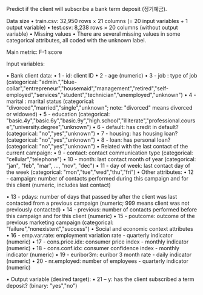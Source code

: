 Predict if the client will subscribe a bank term deposit (정기예금).

Data size
• train.csv: 32,950 rows × 21 columns (= 20 input variables + 1 output variable)
• test.csv: 8,238 rows × 20 columns (without output variable) • Missing values
• There are several missing values in some categorical attributes, all coded with the unknown label.

 Main metric: F-1 score

  Input variables: 
  
• Bank client data:
• 1 - id: client ID 
• 2 - age (numeric) 
• 3 - job : type of job (categorical: "admin.","blue-collar","entrepreneur","housemaid","management","retired","self-employed","services","student","technician","unemployed","unknown") 
• 4 - marital : marital status (categorical: "divorced","married","single","unknown"; note: "divorced" means divorced or widowed) 
• 5 - education (categorical: "basic.4y","basic.6y","basic.9y","high.school","illiterate","professional.course","university.degree","unknown") 
• 6 - default: has credit in default? (categorical: "no","yes","unknown") 
• 7 - housing: has housing loan? (categorical: "no","yes","unknown") 
• 8 - loan: has personal loan? (categorical: "no","yes","unknown") 
• Related with the last contact of the current campaign: 
• 9 - contact: contact communication type (categorical: "cellular","telephone") 
• 10 - month: last contact month of year (categorical: "jan", "feb", "mar", ..., "nov", "dec") 
• 11 - day of week: last contact day of the week (categorical: "mon","tue","wed","thu","fri") 
• Other attributes: 
• 12 - campaign: number of contacts performed during this campaign and for this client (numeric, includes last contact)
 
• 13 - pdays: number of days that passed by after the client was last contacted from a previous campaign (numeric; 999 means client was not previously contacted)
• 14 - previous: number of contacts performed before this campaign and for this client (numeric)
• 15 - poutcome: outcome of the previous marketing campaign (categorical: "failure","nonexistent","success") 
• Social and economic context attributes 
• 16 - emp.var.rate: employment variation rate - quarterly indicator (numeric)
• 17 - cons.price.idx: consumer price index - monthly indicator (numeric) 
• 18 - cons.conf.idx: consumer confidence index - monthly indicator (numeric) 
• 19 - euribor3m: euribor 3 month rate - daily indicator (numeric) 
• 20 - nr.employed: number of employees - quarterly indicator (numeric) 

• Output variable (desired target): 
• 21 – y: has the client subscribed a term deposit? (binary: "yes","no")
